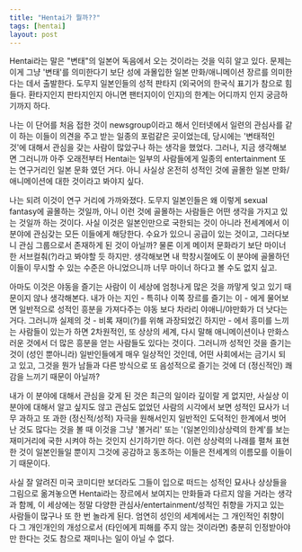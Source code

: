 ```yaml
---
title: "Hentai가 뭘까??"
tags: [hentai]
layout: post
---
```


Hentai라는 말은 "변태"의 일본어 독음에서 오는 것이라는 것을 익히 알고 있다. 문제는 이게 그냥 '변태'를 의미한다기 보단 성에 과몰입한 일본 만화/애니메이션 장르를 의미한다는 데서 출발한다. 도무지 일본인들의 성적 판타지 (외국어의 한국식 표기가 참으로 힘들다. 환타지인지 판타지인지 아니면 팬터지이이 인지)의 한계는 어디까지 인지 궁금하기까지 하다.

나는 이 단어를 처음 접한 것이 newsgroup이라고 해서 인터넷에서 일련의 관심사를 같이 하는 이들이 의견을 주고 받는 일종의 포럼같은 곳이었는데, 당시에는 '변태적인 것'에 대해서 관심을 갖는 사람이 많았구나 하는 생각을 했었다. 그러나, 지금 생각해보면 그러니까 아주 오래전부터 Hentai는 일부의 사람들에게 일종의 entertainment 또는 연구거리인 일본 문화 였던 거다. 아니 사실상 온전히 성적인 것에 골몰한 일본 만화/애니메이션에 대한 것이라고 봐야지 싶다. 

나는 되려 이것이 연구 거리에 가까와졌다. 도무지 일본인들은 왜 이렇게 sexual fantasy에 골몰하는 것일까, 아니 이런 것에 골몰하는 사람들은 어떤 생각을 가지고 있는 것일까 하는 것이다. 사실 이것은 일본인만으로 국한되는 것이 아니라 전세계에서 이 분야에 관심갖는 모든 이들에게 해당한다. 수요가 있으니 공급이 있는 것이고, 그러다보니 관심 그룹으로서 존재하게 된 것이 아닐까? 물론 이게 메이저 문화라기 보단 마이너한 서브컬춰(?)라고 봐야할 듯 하지만. 생각해보면 내 학창시절에도 이 분야에 골몰하던 이들이 무시할 수 있는 수준은 아니었으니까 너무 마이너 하다고 볼 수도 없지 싶고.

아마도 이것은 야동을 즐기는 사람이 이 세상에 엄청나게 많은 것을 까맣게 잊고 있기 때문이지 않나 생각해본다. 내가 아는 지인 - 특히나 이쪽 장르를 즐기는 이 - 에게 물어보면 일반적으로 성적인 흥분을 가져다주는 야동 보다 차라리 야애니/야만화가 더 낫다는 거다. 그러니까 실제의 것 - 비록 재미(?)를 위해 과장되었긴 하지만 - 에서 흥미를 느끼는 사람들이 있는가 하면 2차원적인, 또 상상의 세계, 다시 말해 애니메이션이나 만화스러운 것에서 더 많은 흥분을 얻는 사람들도 있다는 것이다. 그러니까 성적인 것을 즐기는 것이 (성인 뿐아니라) 일반인들에게 매우 일상적인 것인데, 어떤 사회에서는 금기시 되고 있고, 그것을 뭔가 남들과 다른 방식으로 또 음성적으로 즐기는 것에 더 (정신적인) 쾌감을 느끼기 때문이 아닐까?

내가 이 분야에 대해서 관심을 갖게 된 것은 최근의 일이라 깊이랄 게 없지만, 사실상 이 분야에 대해서 알고 싶지도 않고 관심도 없었던 사람의 시각에서 보면 성적인 묘사가 너무 과하고 또 과한 (정신적/성적) 자극을 원해서인지 일반적인 도덕적인 한계에서 벗어난 것도 많다는 것을 볼 때 이것을 그냥 '볼거리' 또는 '(일본인의)상상력의 한계'를 보는 재미거리에 국한 시켜야 하는 것인지 신기하기만 하다. 이런 상상력의 나래를 펼쳐 표현한 것이 일본인들일 뿐이지 그것에 공감하고 동조하는 이들은 전세계의 이름모를 이들이기 때문이다.

사실 잘 알려진 미국 코미디만 보더라도 그들이 입으로 떠드는 성적인 묘사나 상상들을 그림으로 옮겨놓으면 Hentai라는 장르에서 보여지는 만화들과 다르지 않을 거라는 생각과 함께, 이 세상에는 정말 다양한 관심사/entertainment/성적인 취향을 가지고 있는 사람들이 많구나 또 한 번 놀라게 된다. 엄연히 성인의 세계에서는 그 개인적인 취향이 다 그 개인개인의 개성으로서 (타인에게 피해를 주지 않는 것이라면) 충분히 인정받아야만 한다는 것도 참으로 재미나는 일이 아닐 수 없다.